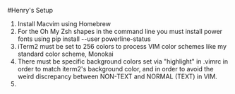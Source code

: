 #Henry's Setup

1. Install Macvim using Homebrew
2. For the Oh My Zsh shapes in the command line you must install power fonts using pip install --user powerline-status
3. iTerm2 must be set to 256 colors to process VIM color schemes like my standard color scheme, Monokai
4. There must be specific background colors set via "highlight" in .vimrc in order to match iterm2's background color, and in order to avoid the weird discrepancy between NON-TEXT and NORMAL (TEXT) in VIM. 
5. 
